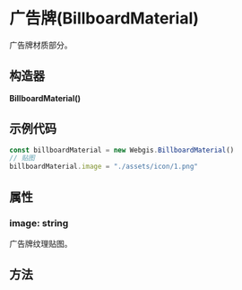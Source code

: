 # 广告牌(BillboardMaterial)

广告牌材质部分。

## 构造器

**BillboardMaterial()**

## 示例代码

```javascript
const billboardMaterial = new Webgis.BillboardMaterial()
// 贴图
billboardMaterial.image = "./assets/icon/1.png"
```

## 属性

### image: string

广告牌纹理贴图。

## 方法

